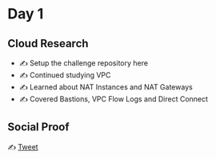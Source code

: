 # Day 1

## Cloud Research

- ✍️ Setup the challenge repository here
- ✍️ Continued studying VPC
- ✍️ Learned about NAT Instances and NAT Gateways
- ✍️ Covered Bastions, VPC Flow Logs and Direct Connect

## Social Proof

✍️ [Tweet](https://twitter.com/afraz_momin/status/1287816442021175296?s=20)
